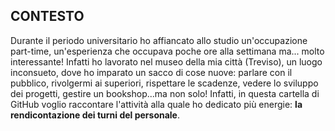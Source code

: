 ## CONTESTO ##

Durante il periodo universitario ho affiancato allo studio un'occupazione part-time, un'esperienza che occupava poche ore alla settimana ma... molto 
interessante!
Infatti ho lavorato nel museo della mia città (Treviso), un luogo inconsueto, dove ho imparato un sacco di cose nuove: parlare con il pubblico, 
rivolgermi ai superiori, rispettare le scadenze, vedere lo sviluppo dei progetti, gestire un bookshop...ma non solo!
Infatti, in questa cartella di GitHub voglio raccontare l'attività alla quale ho dedicato più energie: **la rendicontazione dei turni del 
personale**.


